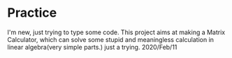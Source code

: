 # Practice
I'm new, just trying to type some code.
  This project aims at making a Matrix Calculator, which can solve some stupid and meaningless calculation in linear algebra(very simple parts.)
just a trying.
2020/Feb/11

